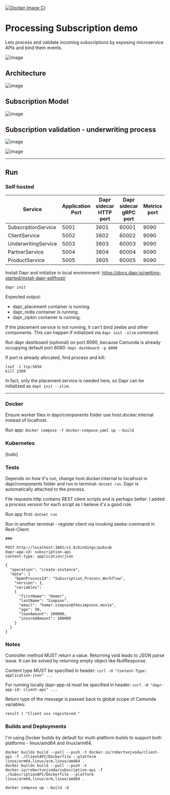 [![Docker Image CI](https://github.com/RobertVejvoda/dapr-zeebe-demo/actions/workflows/docker-image.yml/badge.svg)](https://github.com/RobertVejvoda/dapr-zeebe-demo/actions/workflows/docker-image.yml)

# Processing Subscription demo

Lets process and validate incoming subscriptions by exposing microservice APIs and bind them events.

![image](Assets/subscription-workflow.png)

## Architecture

![image](Assets/target_architecture.png)

## Subscription Model

![image](Assets/subscription_states.png)

## Subscription validation - underwriting process

![image](Assets/underwriting.png)

![image](Assets/underwriting_risk.jpg)

---

## Run

### Self hosted

| Service             | Application Port | Dapr sidecar HTTP port | Dapr sidecar gRPC port | Metrics port |
|---------------------|------------------|------------------------|------------------------|--------------|
| SubscriptionService | 5001             | 3601                   | 60001                  | 9090         |
| ClientService       | 5002             | 3602                   | 60002                  | 9090         |
| UnderwritingService | 5003             | 3603                   | 60003                  | 9090         |
| PartnerService      | 5004             | 3604                   | 60004                  | 9090         |
| ProductService      | 5005             | 3605                   | 60005                  | 9090         |

Install Dapr and initialize in local environment: https://docs.dapr.io/getting-started/install-dapr-selfhost/

`dapr init`

Expected output:

- dapr_placement container is running.
- dapr_redis container is running.
- dapr_zipkin container is running.

If the placement service is not running, it can't bind zeebe and other components. This can happen if initialized
via `dapr init -slim` command.

Run dapr dashboard (optional) on port 8090, because Camunda is already occupying default port
8080: `dapr dashboard -p 8090`

If port is already allocated, find process and kill:

```
lsof -i tcp:5056
kill 2309
```

In fact, only the placement service is needed here, so Dapr can be initialized as `dapt init --slim`.

---

### Docker

Ensure worker files in dapr/components folder use host.docker.internal instead of localhost.

Run app: `docker compose -f docker-compose.yaml up --build`

### Kubernetes

[todo]

### Tests

Depends on how it's run, change host.docker.internal to localhost in dapr/components folder and run in
terminal: `dotnet run`. Dapr is automatically attached to the process.

File requests.http contains REST client scripts and is perhaps better. I added a process version for each script as I
believe it's a good rule.

Run app first: `dotnet run`

Run in another terminal - register client via invoking zeebe-command in Rest-Client:

```
### 

POST http://localhost:3601/v1.0/bindings/pubsub
dapr-app-id: subscription-api
content-type: application/json

{ 
  "operation": "create-instance", 
  "data": {
    "bpmnProcessId": "Subscription_Process_Workflow", 
    "version": 1, 
    "variables": 
    {
      "firstName": "Homer",
      "lastName": "Simpson",
      "email": "homer.simpson@thesimpsons.movie",
      "age": 30,
      "loanAmount": 200000,
      "insuredAmount": 100000
    } 
  } 
}
```

### Notes

Controller method MUST return a value. Returning void leads to JSON parse issue. It can be solved by returning empty
object like NullResponse.

Content type MUST be specified in header: `curl -H "Content-Type: application-json" ...`

For running locally dapr-app-id must be specified in header: `curl -H "dapr-app-id: client-api" ...`

Return type of the message is passed back to global scope of Camunda variables:

```terminal
result | "Client xxx registered."
```

### Builds and Deployments

I'm using Docker buildx by default for multi-platform builds to support both platforms - linux/amd64 and linux/arm64.

```
docker buildx build --pull --push -t docker.io/robertvejvoda/client-api -f ./ClientAPI/Dockerfile --platform linux/arm64,linux/arm,linux/amd64 .
docker buildx build --pull --push -t docker.io/robertvejvoda/subscription-api -f ./SubscriptionAPI/Dockerfile --platform linux/arm64,linux/arm,linux/amd64 .
```

```
docker compose up --build -d
```

